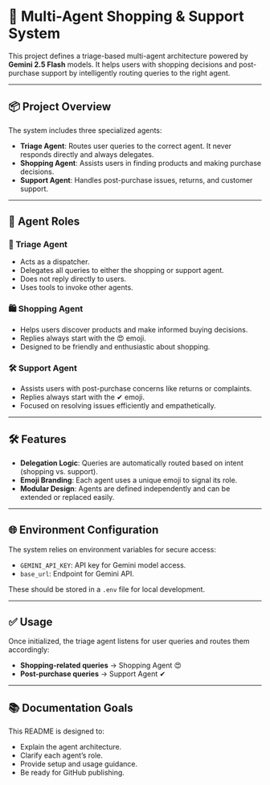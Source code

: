 # 🧠 Multi-Agent Shopping & Support System    

This project defines a triage-based multi-agent architecture powered by **Gemini 2.5 Flash** models. It helps users with shopping decisions and post-purchase support by intelligently routing queries to the right agent.

---
 
## 📦 Project Overview      

The system includes three specialized agents:

- **Triage Agent**: Routes user queries to the correct agent. It never responds directly and always delegates.
- **Shopping Agent**: Assists users in finding products and making purchase decisions.
- **Support Agent**: Handles post-purchase issues, returns, and customer support.

--- 

## 🧩 Agent Roles 

### 🔁 Triage Agent

- Acts as a dispatcher.
- Delegates all queries to either the shopping or support agent.
- Does not reply directly to users.
- Uses tools to invoke other agents.

### 🛍️ Shopping Agent

- Helps users discover products and make informed buying decisions.
- Replies always start with the 😍 emoji.
- Designed to be friendly and enthusiastic about shopping.

### 🛠️ Support Agent

- Assists users with post-purchase concerns like returns or complaints.
- Replies always start with the ✔ emoji.
- Focused on resolving issues efficiently and empathetically.

---

## 🛠 Features

- **Delegation Logic**: Queries are automatically routed based on intent (shopping vs. support).
- **Emoji Branding**: Each agent uses a unique emoji to signal its role.
- **Modular Design**: Agents are defined independently and can be extended or replaced easily.

---

## 🌐 Environment Configuration

The system relies on environment variables for secure access:

- `GEMINI_API_KEY`: API key for Gemini model access.
- `base_url`: Endpoint for Gemini API.

These should be stored in a `.env` file for local development.

---

## ✅ Usage

Once initialized, the triage agent listens for user queries and routes them accordingly:

- **Shopping-related queries** → Shopping Agent 😍  
- **Post-purchase queries** → Support Agent ✔

---

## 📚 Documentation Goals

This README is designed to:

- Explain the agent architecture.
- Clarify each agent’s role.
- Provide setup and usage guidance.
- Be ready for GitHub publishing.












